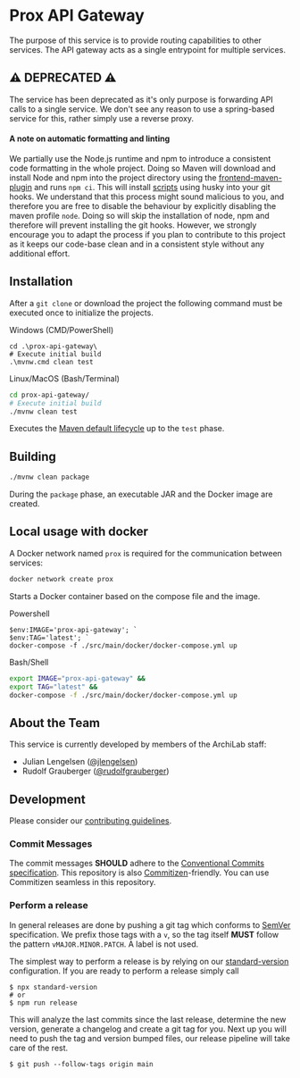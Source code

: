# Prox API Gateway

The purpose of this service is to provide routing capabilities to other services. The API gateway
acts as a single entrypoint for multiple services.

## ⚠️ DEPRECATED ⚠️

The service has been deprecated as it's only purpose is forwarding API calls to a single service.
We don't see any reason to use a spring-based service for this, rather simply use a reverse proxy.

#### A note on automatic formatting and linting

We partially use the Node.js runtime and npm to introduce a consistent code formatting in the whole
project. Doing so Maven will download and install Node and npm into the project directory using the
[frontend-maven-plugin](https://github.com/eirslett/frontend-maven-plugin)
and runs `npm ci`. This will install [scripts](./.husky) using husky into your git hooks.
We understand that this process might sound malicious to you, and therefore you are free
to disable the behaviour by explicitly disabling the maven profile `node`. Doing so will skip the
installation of node, npm and therefore will prevent installing the git hooks. However, we strongly
encourage you to adapt the process if you plan to contribute to this project as it keeps our
code-base clean and in a consistent style without any additional effort.

## Installation

After a `git clone` or download the project the following command must be executed once to initialize the projects.

Windows (CMD/PowerShell)

```posh
cd .\prox-api-gateway\
# Execute initial build
.\mvnw.cmd clean test
```

Linux/MacOS (Bash/Terminal)

```bash
cd prox-api-gateway/
# Execute initial build
./mvnw clean test
```

Executes the [Maven default lifecycle](https://maven.apache.org/guides/introduction/introduction-to-the-lifecycle.html) up to the `test` phase.

## Building

```bash
./mvnw clean package
```

During the `package` phase, an executable JAR and the Docker image are created.

## Local usage with docker

A Docker network named `prox` is required for the communication between services:

```bash
docker network create prox
```

Starts a Docker container based on the compose file and the image.

Powershell

```posh
$env:IMAGE='prox-api-gateway'; `
$env:TAG='latest'; `
docker-compose -f ./src/main/docker/docker-compose.yml up
```

Bash/Shell

```bash
export IMAGE="prox-api-gateway" &&
export TAG="latest" &&
docker-compose -f ./src/main/docker/docker-compose.yml up
```

## About the Team

This service is currently developed by members of the ArchiLab staff:

- Julian Lengelsen ([@jlengelsen](https://github.com/jlengelsen))
- Rudolf Grauberger ([@rudolfgrauberger](https://github.com/rudolfgrauberger))

## Development

Please consider our [contributing guidelines](./CONTRIBUTING.md).

### Commit Messages

The commit messages **SHOULD** adhere to the
[Conventional Commits specification](https://conventionalcommits.org/). This
repository is also
[Commitizen](https://github.com/pocommitizen/cz-cli)-friendly. You can use
Commitizen seamless in this repository.

### Perform a release

In general releases are done by pushing a git tag which conforms to
[SemVer](https://semver.org/) specification. We prefix those tags with a `v`, so
the tag itself **MUST** follow the pattern `vMAJOR.MINOR.PATCH`. A label is not
used.

The simplest way to perform a release is by relying on our
[standard-version](https://github.com/conventional-changelog/standard-version)
configuration. If you are ready to perform a release simply call

```shell
$ npx standard-version
# or
$ npm run release
```

This will analyze the last commits since the last release, determine the new
version, generate a changelog and create a git tag for you. Next up you will
need to push the tag and version bumped files, our release pipeline will take
care of the rest.

```shell
$ git push --follow-tags origin main
```
